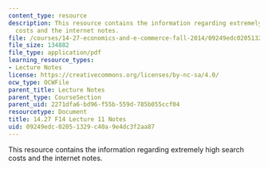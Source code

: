 ```yaml
---
content_type: resource
description: This resource contains the information regarding extremely high search
  costs and the internet notes.
file: /courses/14-27-economics-and-e-commerce-fall-2014/09249edc02051329c40a9e4dc3f2aa87_MIT14_27F14_Lec11.pdf
file_size: 134882
file_type: application/pdf
learning_resource_types:
- Lecture Notes
license: https://creativecommons.org/licenses/by-nc-sa/4.0/
ocw_type: OCWFile
parent_title: Lecture Notes
parent_type: CourseSection
parent_uid: 2271dfa6-bd96-f55b-559d-785b055ccf04
resourcetype: Document
title: 14.27 F14 Lecture 11 Notes
uid: 09249edc-0205-1329-c40a-9e4dc3f2aa87
---
```

This resource contains the information regarding extremely high search costs and the internet notes.
